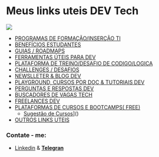 # Meus links uteis DEV Tech 

<img src="https://i.pinimg.com/564x/26/07/2b/26072ba777ec291ed8e1dfa85354d408.jpg" >

* [PROGRAMAS DE FORMAÇÃO/INSERÇÃO TI](https://github.com/jumozaga/utilidadesdev/blob/main/files/PROGRAMASDEFORMA%C3%87%C3%83OINSER%C3%87%C3%83OTI.md)
* [BENEFÍCIOS ESTUDANTES](https://github.com/jumozaga/utilidadesdev/blob/main/files/BENEFICIOSESTUDANTES.md)
* [GUIAS / ROADMAPS](https://github.com/jumozaga/utilidadesdev/blob/main/files/GUIASROADMAPS.md)
* [FERRAMENTAS ÚTEIS PARA DEV](https://github.com/jumozaga/utilidadesdev/blob/main/files/FERRAMENTASUTEISDEV.md)
* [PLATAFORMA DE TREINO/DESAFIO DE CODIGO/LOGICA](https://github.com/jumozaga/utilidadesdev/blob/main/files/TREINODESAFIOCODIGOLOGICA.md)
* [CHALLENGES / DESAFIOS](https://github.com/jumozaga/utilidadesdev/blob/main/files/CHALLENGES.md)
* [NEWSLLETER   & BLOG DEV](https://github.com/jumozaga/utilidadesdev/blob/main/files/NEWSLLETERBLOGDEV.md)
* [PLAYGROUND, CURSOS POR DOC & TUTORIAIS DEV](https://github.com/jumozaga/utilidadesdev/blob/main/files/PLAYGROUNDCURSOSDOCTUTORIAISDEV.md)
* [PERGUNTAS E RESPOSTAS DEV](https://github.com/jumozaga/utilidadesdev/blob/main/files/PERGUNTASRESPOSTASDEV.md)
* [BUSCADORES DE VAGAS TECH](https://github.com/jumozaga/utilidadesdev/blob/main/files/BUSCADORESDEVAGASTECH.md)
* [FREELANCES DEV](https://github.com/jumozaga/utilidadesdev/blob/main/files/FREELANCESDEV.md)
* [PLATAFORMAS DE CURSOS E BOOTCAMPS( FREE)](https://github.com/jumozaga/utilidadesdev/blob/main/files/PLATAFORMASCURSOSFREE.md)
  * [Sugestão de Cursos](https://linkfly.to/sugestaocurso "Plataformas de Cursos Free")]()
* [OUTROS LINKS UTEIS](https://github.com/jumozaga/utilidadesdev/blob/main/files/OUTROS.md)



### **Contate - me**: 
+ [Linkedin](https://www.linkedin.com/in/jumozaga/ "Meu Linkedin") &  [**Telegran**](https://t.me/jumozaga)
